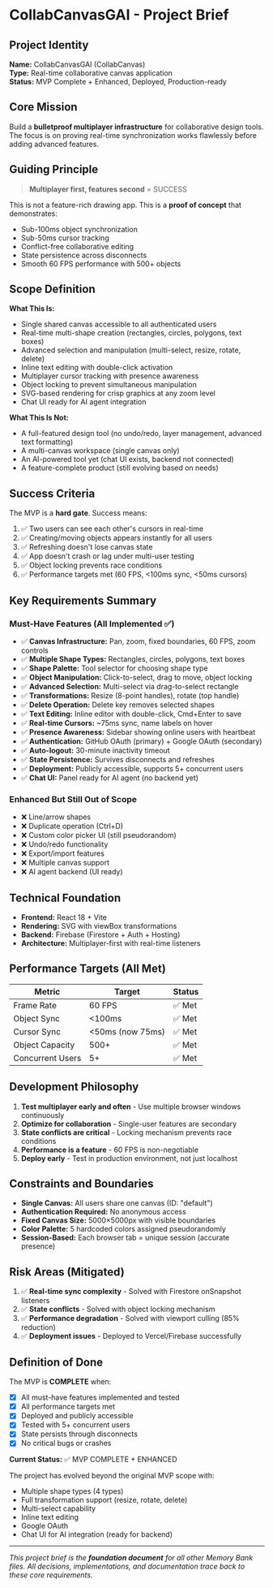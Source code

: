 # CollabCanvasGAI - Project Brief

## Project Identity
**Name:** CollabCanvasGAI (CollabCanvas)  
**Type:** Real-time collaborative canvas application  
**Status:** MVP Complete + Enhanced, Deployed, Production-ready

## Core Mission
Build a **bulletproof multiplayer infrastructure** for collaborative design tools. The focus is on proving real-time synchronization works flawlessly before adding advanced features.

## Guiding Principle
> **Multiplayer first, features second** = SUCCESS

This is not a feature-rich drawing app. This is a **proof of concept** that demonstrates:
- Sub-100ms object synchronization
- Sub-50ms cursor tracking
- Conflict-free collaborative editing
- State persistence across disconnects
- Smooth 60 FPS performance with 500+ objects

## Scope Definition
**What This Is:**
- Single shared canvas accessible to all authenticated users
- Real-time multi-shape creation (rectangles, circles, polygons, text boxes)
- Advanced selection and manipulation (multi-select, resize, rotate, delete)
- Inline text editing with double-click activation
- Multiplayer cursor tracking with presence awareness
- Object locking to prevent simultaneous manipulation
- SVG-based rendering for crisp graphics at any zoom level
- Chat UI ready for AI agent integration

**What This Is Not:**
- A full-featured design tool (no undo/redo, layer management, advanced text formatting)
- A multi-canvas workspace (single canvas only)
- An AI-powered tool yet (chat UI exists, backend not connected)
- A feature-complete product (still evolving based on needs)

## Success Criteria
The MVP is a **hard gate**. Success means:
1. ✅ Two users can see each other's cursors in real-time
2. ✅ Creating/moving objects appears instantly for all users
3. ✅ Refreshing doesn't lose canvas state
4. ✅ App doesn't crash or lag under multi-user testing
5. ✅ Object locking prevents race conditions
6. ✅ Performance targets met (60 FPS, <100ms sync, <50ms cursors)

## Key Requirements Summary

### Must-Have Features (All Implemented ✅)
- ✅ **Canvas Infrastructure:** Pan, zoom, fixed boundaries, 60 FPS, zoom controls
- ✅ **Multiple Shape Types:** Rectangles, circles, polygons, text boxes
- ✅ **Shape Palette:** Tool selector for choosing shape type
- ✅ **Object Manipulation:** Click-to-select, drag to move, object locking
- ✅ **Advanced Selection:** Multi-select via drag-to-select rectangle
- ✅ **Transformations:** Resize (8-point handles), rotate (top handle)
- ✅ **Delete Operation:** Delete key removes selected shapes
- ✅ **Text Editing:** Inline editor with double-click, Cmd+Enter to save
- ✅ **Real-time Cursors:** ~75ms sync, name labels on hover
- ✅ **Presence Awareness:** Sidebar showing online users with heartbeat
- ✅ **Authentication:** GitHub OAuth (primary) + Google OAuth (secondary)
- ✅ **Auto-logout:** 30-minute inactivity timeout
- ✅ **State Persistence:** Survives disconnects and refreshes
- ✅ **Deployment:** Publicly accessible, supports 5+ concurrent users
- ✅ **Chat UI:** Panel ready for AI agent (no backend yet)

### Enhanced But Still Out of Scope
- ❌ Line/arrow shapes
- ❌ Duplicate operation (Ctrl+D)
- ❌ Custom color picker UI (still pseudorandom)
- ❌ Undo/redo functionality
- ❌ Export/import features
- ❌ Multiple canvas support
- ❌ AI agent backend (UI ready)

## Technical Foundation
- **Frontend:** React 18 + Vite
- **Rendering:** SVG with viewBox transformations
- **Backend:** Firebase (Firestore + Auth + Hosting)
- **Architecture:** Multiplayer-first with real-time listeners

## Performance Targets (All Met)
| Metric | Target | Status |
|--------|--------|--------|
| Frame Rate | 60 FPS | ✅ Met |
| Object Sync | <100ms | ✅ Met |
| Cursor Sync | <50ms (now 75ms) | ✅ Met |
| Object Capacity | 500+ | ✅ Met |
| Concurrent Users | 5+ | ✅ Met |

## Development Philosophy
1. **Test multiplayer early and often** - Use multiple browser windows continuously
2. **Optimize for collaboration** - Single-user features are secondary
3. **State conflicts are critical** - Locking mechanism prevents race conditions
4. **Performance is a feature** - 60 FPS is non-negotiable
5. **Deploy early** - Test in production environment, not just localhost

## Constraints and Boundaries
- **Single Canvas:** All users share one canvas (ID: "default")
- **Authentication Required:** No anonymous access
- **Fixed Canvas Size:** 5000×5000px with visible boundaries
- **Color Palette:** 5 hardcoded colors assigned pseudorandomly
- **Session-Based:** Each browser tab = unique session (accurate presence)

## Risk Areas (Mitigated)
1. ✅ **Real-time sync complexity** - Solved with Firestore onSnapshot listeners
2. ✅ **State conflicts** - Solved with object locking mechanism
3. ✅ **Performance degradation** - Solved with viewport culling (85% reduction)
4. ✅ **Deployment issues** - Deployed to Vercel/Firebase successfully

## Definition of Done
The MVP is **COMPLETE** when:
- [x] All must-have features implemented and tested
- [x] All performance targets met
- [x] Deployed and publicly accessible
- [x] Tested with 5+ concurrent users
- [x] State persists through disconnects
- [x] No critical bugs or crashes

**Current Status:** ✅ MVP COMPLETE + ENHANCED

The project has evolved beyond the original MVP scope with:
- Multiple shape types (4 types)
- Full transformation support (resize, rotate, delete)
- Multi-select capability
- Inline text editing
- Google OAuth
- Chat UI for AI integration (ready for backend)

---

*This project brief is the **foundation document** for all other Memory Bank files. All decisions, implementations, and documentation trace back to these core requirements.*

